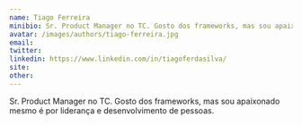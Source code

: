 ```yaml
---
name: Tiago Ferreira
minibio: Sr. Product Manager no TC. Gosto dos frameworks, mas sou apaixonado mesmo é por liderança e desenvolvimento de pessoas.
avatar: /images/authors/tiago-ferreira.jpg
email:
twitter: 
linkedin: https://www.linkedin.com/in/tiagoferdasilva/
site:
other:
---
```


Sr. Product Manager no TC. Gosto dos frameworks, mas sou apaixonado mesmo é por liderança e desenvolvimento de pessoas.


